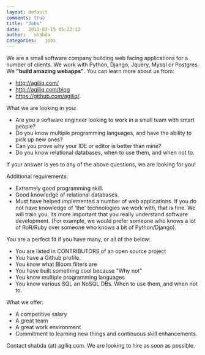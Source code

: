 ```yaml
---
layout: default
comments: true
title: "Jobs"
date:   2011-03-15 05:22:12
author:   shabda
categories:   jobs
---
```


We are a small software company building web facing applications for a
number of clients. We work with Python, Django, Jquery, Mysql or
Postgres. We **"build amazing webapps"**. You can learn more about us
from:

-   <http://agiliq.com/>
-   <http://agiliq.com/blog>
-   <https://github.com/agiliq/>.

What we are looking in you:

-   Are you a software engineer looking to work in a small team with
    smart people?
-   Do you know multiple programming languages, and have the ability to
    pick up new ones?
-   Can you prove why your IDE or editor is better than mine?
-   Do you know relational databases, when to use them, and when not to.

If your answer is yes to any of the above questions, we are looking for
you!

Additional requirements:

-   Extremely good programming skill.
-   Good knowledge of relational databases.
-   Must have helped implemented a number of web applications. If you do
    not have knowledge of \'the\' technologies we work with, that is
    fine. We will train you. Its more important that you really
    understand software development. (For example, we would prefer
    someone who knows a lot of RoR/Ruby over someone who knows a bit of
    Python/Django).

You are a perfect fit if you have many, or all of the below:

-   You are listed in CONTRIBUTORS of an open source project
-   You have a Github profile.
-   You know what Bloom filters are
-   You have built something cool because "Why not"
-   You know multiple programming languages
-   You know various SQL an NoSQL DBs. When to use them, and when not
    to.

What we offer:

-   A competitive salary
-   A great team
-   A great work environment
-   Commitment to learning new things and continuous skill enhancements.

Contact shabda (at) agiliq.com. We are looking to hire as soon as
possible.
